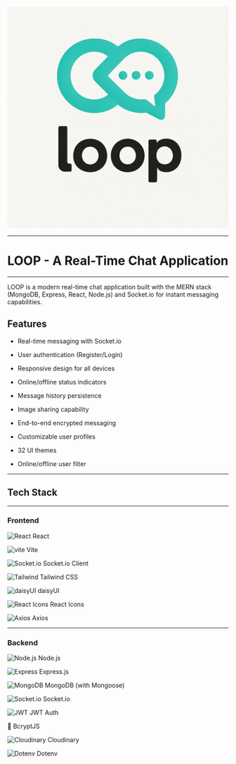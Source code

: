 
![loop logo](https://github.com/VanshArora16/Project_LOOP/blob/main/frontend/public/loop.png)

---
# LOOP - A Real-Time Chat Application

---

LOOP is a modern real-time chat application built with the MERN stack (MongoDB, Express, React, Node.js) and Socket.io for instant messaging capabilities.


## Features

- Real-time messaging with Socket.io

- User authentication (Register/Login)

- Responsive design for all devices

- Online/offline status indicators

- Message history persistence

- Image sharing capability

- End-to-end encrypted messaging

- Customizable user profiles

- 32 UI themes

- Online/offline user filter
---
## Tech Stack
---
### Frontend
![React](https://upload.wikimedia.org/wikipedia/commons/a/a7/React-icon.svg) React &nbsp;&nbsp;

![vite](https://vite.dev/logo.svg) Vite &nbsp;&nbsp;

![Socket.io](https://upload.wikimedia.org/wikipedia/commons/9/96/Socket-io.svg) Socket.io Client &nbsp;&nbsp;

![Tailwind](https://upload.wikimedia.org/wikipedia/commons/d/d5/Tailwind_CSS_Logo.svg?) Tailwind CSS &nbsp;&nbsp;

![daisyUI](https://th.bing.com/th/id/OIP.OZ4gKyOm-jKWzURQBGnCegAAAA?w=80&h=80&c=1&bgcl=d99d50&r=0&o=7&dpr=1.3&pid=ImgRC&rm=3) daisyUI &nbsp;&nbsp;

![React Icons](https://upload.wikimedia.org/wikipedia/commons/a/a7/React-icon.svg) React Icons &nbsp;&nbsp;

![Axios](https://logos-world.net/wp-content/uploads/2024/01/Axios-Logo.png) Axios &nbsp;&nbsp;

---

### Backend
![Node.js](https://upload.wikimedia.org/wikipedia/commons/d/d9/Node.js_logo.svg) Node.js &nbsp;&nbsp;

![Express](https://upload.wikimedia.org/wikipedia/commons/6/64/Expressjs.png) Express.js &nbsp;&nbsp;

![MongoDB](https://upload.wikimedia.org/wikipedia/commons/9/93/MongoDB_Logo.svg) MongoDB (with Mongoose) &nbsp;&nbsp;

![Socket.io](https://upload.wikimedia.org/wikipedia/commons/9/96/Socket-io.svg) Socket.io &nbsp;&nbsp;

![JWT](https://seeklogo.com/images/J/jwt-logo-65D86B4640-seeklogo.com.png) JWT Auth &nbsp;&nbsp;

🔐 BcryptJS &nbsp;&nbsp;

![Cloudinary](https://commercemarketplace.adobe.com/media/customer/MAG002970828/63354cc58e1c1.png) Cloudinary &nbsp;&nbsp;

![Dotenv](https://raw.githubusercontent.com/motdotla/dotenv/master/dotenv.svg) Dotenv &nbsp;&nbsp;
